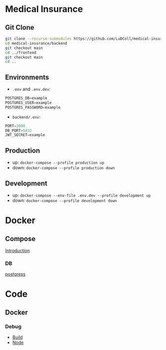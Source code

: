 # Medical Insurance
## Git Clone
```bash
git clone --recurse-submodules https://github.com/LuDColl/medical-insurance.git
cd medical-insurance/backend
git checkout main
cd ../frontend
git checkout main
cd ..
```

## Environments
* `.env` and `.env.dev`:
```js
POSTGRES_DB=example
POSTGRES_USER=example
POSTGRES_PASSWORD=example
```
* `backend/.env`:
```js
PORT=3000
DB_PORT=5432
JWT_SECRET=example
```
###
## Production
* up: `docker-compose --profile production up`
* down: `docker-compose --profile production down`
## Development
* up: `docker-compose --env-file .env.dev --profile development up`
* down: `docker-compose --profile development down`
# Docker
## Compose
[Introduction](https://docs.docker.com/compose/intro/compose-application-model)
### DB
[postgress](https://hub.docker.com/_/postgres)
# Code
## Docker
### Debug
* [Build](https://code.visualstudio.com/docs/containers/reference)
* [Node](https://code.visualstudio.com/docs/containers/debug-node)